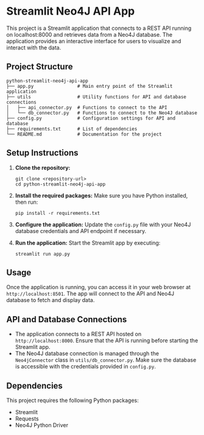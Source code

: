 # Streamlit Neo4J API App

This project is a Streamlit application that connects to a REST API running on localhost:8000 and retrieves data from a Neo4J database. The application provides an interactive interface for users to visualize and interact with the data.

## Project Structure

```
python-streamlit-neo4j-api-app
├── app.py                # Main entry point of the Streamlit application
├── utils                 # Utility functions for API and database connections
│   ├── api_connector.py  # Functions to connect to the API
│   └── db_connector.py   # Functions to connect to the Neo4J database
├── config.py             # Configuration settings for API and database
├── requirements.txt      # List of dependencies
└── README.md             # Documentation for the project
```

## Setup Instructions

1. **Clone the repository:**
   ```
   git clone <repository-url>
   cd python-streamlit-neo4j-api-app
   ```

2. **Install the required packages:**
   Make sure you have Python installed, then run:
   ```
   pip install -r requirements.txt
   ```

3. **Configure the application:**
   Update the `config.py` file with your Neo4J database credentials and API endpoint if necessary.

4. **Run the application:**
   Start the Streamlit app by executing:
   ```
   streamlit run app.py
   ```

## Usage

Once the application is running, you can access it in your web browser at `http://localhost:8501`. The app will connect to the API and Neo4J database to fetch and display data.

## API and Database Connections

- The application connects to a REST API hosted on `http://localhost:8000`. Ensure that the API is running before starting the Streamlit app.
- The Neo4J database connection is managed through the `Neo4jConnector` class in `utils/db_connector.py`. Make sure the database is accessible with the credentials provided in `config.py`.

## Dependencies

This project requires the following Python packages:

- Streamlit
- Requests
- Neo4J Python Driver

